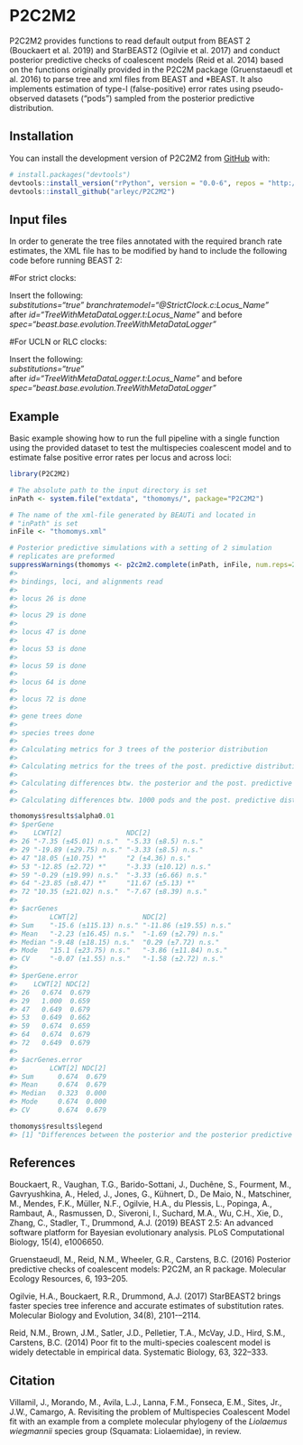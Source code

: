 
<!-- README.md is generated from README.Rmd. Please edit that file -->

# P2C2M2

<!-- badges: start -->
<!-- badges: end -->

P2C2M2 provides functions to read default output from BEAST 2 (Bouckaert
et al. 2019) and StarBEAST2 (Ogilvie et al. 2017) and conduct posterior
predictive checks of coalescent models (Reid et al. 2014) based on the
functions originally provided in the P2C2M package (Gruenstaeudl et
al. 2016) to parse tree and xml files from BEAST and \*BEAST. It also
implements estimation of type-I (false-positive) error rates using
pseudo-observed datasets (“pods”) sampled from the posterior predictive
distribution.

## Installation

You can install the development version of P2C2M2 from
[GitHub](https://github.com/) with:

``` r
# install.packages("devtools")
devtools::install_version("rPython", version = "0.0-6", repos = "http://cran.us.r-project.org")
devtools::install_github("arleyc/P2C2M2")
```

## Input files

In order to generate the tree files annotated with the required branch
rate estimates, the XML file has to be modified by hand to include the
following code before running BEAST 2:

\#For strict clocks:

Insert the following:<br> <em>substitutions=“true”
branchratemodel=“@StrictClock.c:Locus_Name”</em><br> after
<em>id=“TreeWithMetaDataLogger.t:Locus_Name”</em> and before
<em>spec=“beast.base.evolution.TreeWithMetaDataLogger”</em>

\#For UCLN or RLC clocks:

Insert the following:<br> <em>substitutions=“true”</em><br> after
<em>id=“TreeWithMetaDataLogger.t:Locus_Name”</em> and before
<em>spec=“beast.base.evolution.TreeWithMetaDataLogger”</em>

## Example

Basic example showing how to run the full pipeline with a single
function using the provided dataset to test the multispecies coalescent
model and to estimate false positive error rates per locus and across
loci:

``` r
library(P2C2M2)

# The absolute path to the input directory is set
inPath <- system.file("extdata", "thomomys/", package="P2C2M2")

# The name of the xml-file generated by BEAUTi and located in 
# "inPath" is set
inFile <- "thomomys.xml"

# Posterior predictive simulations with a setting of 2 simulation 
# replicates are preformed
suppressWarnings(thomomys <- p2c2m2.complete(inPath, inFile, num.reps=2, error.rate = TRUE))
#> 
#> bindings, loci, and alignments read
#> 
#> locus 26 is done
#> 
#> locus 29 is done
#> 
#> locus 47 is done
#> 
#> locus 53 is done
#> 
#> locus 59 is done
#> 
#> locus 64 is done
#> 
#> locus 72 is done
#> 
#> gene trees done
#> 
#> species trees done
#> 
#> Calculating metrics for 3 trees of the posterior distribution
#> 
#> Calculating metrics for the trees of the post. predictive distribution
#> 
#> Calculating differences btw. the posterior and the post. predictive distribution
#> 
#> Calculating differences btw. 1000 pods and the post. predictive distribution to estimate error rates

thomomys$results$alpha0.01
#> $perGene
#>    LCWT[2]                NDC[2]               
#> 26 "-7.35 (±45.01) n.s."  "-5.33 (±8.5) n.s."  
#> 29 "-19.89 (±29.75) n.s." "-3.33 (±8.5) n.s."  
#> 47 "18.05 (±10.75) *"     "2 (±4.36) n.s."     
#> 53 "-12.85 (±2.72) *"     "-3.33 (±10.12) n.s."
#> 59 "-0.29 (±19.99) n.s."  "-3.33 (±6.66) n.s." 
#> 64 "-23.85 (±8.47) *"     "11.67 (±5.13) *"    
#> 72 "10.35 (±21.02) n.s."  "-7.67 (±8.39) n.s." 
#> 
#> $acrGenes
#>        LCWT[2]                NDC[2]                
#> Sum    "-15.6 (±115.13) n.s." "-11.86 (±19.55) n.s."
#> Mean   "-2.23 (±16.45) n.s."  "-1.69 (±2.79) n.s."  
#> Median "-9.48 (±18.15) n.s."  "0.29 (±7.72) n.s."   
#> Mode   "15.1 (±23.75) n.s."   "-3.86 (±11.84) n.s." 
#> CV     "-0.07 (±1.55) n.s."   "-1.58 (±2.72) n.s."  
#> 
#> $perGene.error
#>    LCWT[2] NDC[2]
#> 26   0.674  0.679
#> 29   1.000  0.659
#> 47   0.649  0.679
#> 53   0.649  0.662
#> 59   0.674  0.659
#> 64   0.674  0.679
#> 72   0.649  0.679
#> 
#> $acrGenes.error
#>        LCWT[2] NDC[2]
#> Sum      0.674  0.679
#> Mean     0.674  0.679
#> Median   0.323  0.000
#> Mode     0.674  0.000
#> CV       0.674  0.679

thomomys$results$legend
#> [1] "Differences between the posterior and the posterior predictive distributions per locus and across loci. Each cell contains the following information in said order: mean, standard deviation, significance level. Error rates (if estimated with option error.rate=TRUE) are based on differences between the pods and the posterior predictive distributions. Codes in square brackets indicate the number of tails. Alpha values are automatically adjusted for the number of tails."
```

## References

Bouckaert, R., Vaughan, T.G., Barido-Sottani, J., Duchêne, S., Fourment,
M., Gavryushkina, A., Heled, J., Jones, G., Kühnert, D., De Maio, N.,
Matschiner, M., Mendes, F.K., Müller, N.F., Ogilvie, H.A., du Plessis,
L., Popinga, A., Rambaut, A., Rasmussen, D., Siveroni, I., Suchard,
M.A., Wu, C.H., Xie, D., Zhang, C., Stadler, T., Drummond, A.J. (2019)
BEAST 2.5: An advanced software platform for Bayesian evolutionary
analysis. PLoS Computational Biology, 15(4), e1006650.

Gruenstaeudl, M., Reid, N.M., Wheeler, G.R., Carstens, B.C. (2016)
Posterior predictive checks of coalescent models: P2C2M, an R package.
Molecular Ecology Resources, 6, 193–205.

Ogilvie, H.A., Bouckaert, R.R., Drummond, A.J. (2017) StarBEAST2 brings
faster species tree inference and accurate estimates of substitution
rates. Molecular Biology and Evolution, 34(8), 2101-–2114.

Reid, N.M., Brown, J.M., Satler, J.D., Pelletier, T.A., McVay, J.D.,
Hird, S.M., Carstens, B.C. (2014) Poor fit to the multi-species
coalescent model is widely detectable in empirical data. Systematic
Biology, 63, 322–333.

## Citation

Villamil, J., Morando, M., Avila, L.J., Lanna, F.M., Fonseca, E.M.,
Sites, Jr., J.W., Camargo, A. Revisiting the problem of Multispecies
Coalescent Model fit with an example from a complete molecular phylogeny
of the <em>Liolaemus wiegmannii</em> species group (Squamata:
Liolaemidae), in review.
